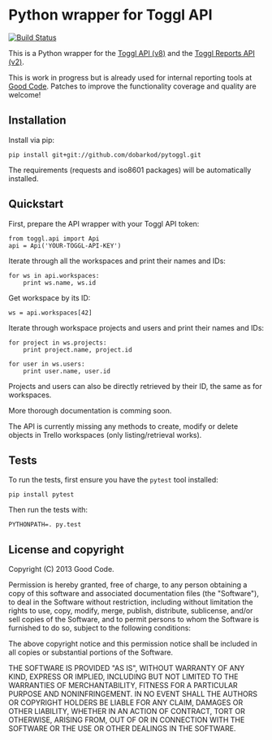 # Python wrapper for Toggl API

[![Build Status](https://travis-ci.org/dobarkod/pytoggl.png?branch=master)](https://travis-ci.org/dobarkod/pytoggl)

This is a Python wrapper for the
[Toggl API (v8)](https://github.com/toggl/toggl_api_docs/blob/master/toggl_api.md)
and the
[Toggl Reports API (v2)](https://github.com/toggl/toggl_api_docs/blob/master/reports.md).

This is work in progress but is already used for internal reporting tools
at [Good Code](http://goodcode.io/). Patches to improve the functionality
coverage and quality are welcome!

## Installation

Install via pip:

    pip install git+git://github.com/dobarkod/pytoggl.git

The requirements (requests and iso8601 packages) will be automatically
installed.

## Quickstart

First, prepare the API wrapper with your Toggl API token:

    from toggl.api import Api
    api = Api('YOUR-TOGGL-API-KEY')

Iterate through all the workspaces and print their names and IDs:

    for ws in api.workspaces:
        print ws.name, ws.id

Get workspace by its ID:

    ws = api.workspaces[42]

Iterate through workspace projects and users and print their names and IDs:

    for project in ws.projects:
        print project.name, project.id

    for user in ws.users:
        print user.name, user.id

Projects and users can also be directly retrieved by their ID, the same as
for workspaces.

More thorough documentation is comming soon.

The API is currently missing any methods to create, modify or delete objects
in Trello workspaces (only listing/retrieval works).

## Tests

To run the tests, first ensure you have the `pytest` tool installed:

    pip install pytest

Then run the tests with:

    PYTHONPATH=. py.test


## License and copyright

Copyright (C) 2013 Good Code.

Permission is hereby granted, free of charge, to any person obtaining a copy of
this software and associated documentation files (the "Software"), to deal in
the Software without restriction, including without limitation the rights to
use, copy, modify, merge, publish, distribute, sublicense, and/or sell copies
of the Software, and to permit persons to whom the Software is furnished to do
so, subject to the following conditions:

The above copyright notice and this permission notice shall be included in all
copies or substantial portions of the Software.

THE SOFTWARE IS PROVIDED "AS IS", WITHOUT WARRANTY OF ANY KIND, EXPRESS OR
IMPLIED, INCLUDING BUT NOT LIMITED TO THE WARRANTIES OF MERCHANTABILITY,
FITNESS FOR A PARTICULAR PURPOSE AND NONINFRINGEMENT. IN NO EVENT SHALL THE
AUTHORS OR COPYRIGHT HOLDERS BE LIABLE FOR ANY CLAIM, DAMAGES OR OTHER
LIABILITY, WHETHER IN AN ACTION OF CONTRACT, TORT OR OTHERWISE, ARISING FROM,
OUT OF OR IN CONNECTION WITH THE SOFTWARE OR THE USE OR OTHER DEALINGS IN THE
SOFTWARE.
